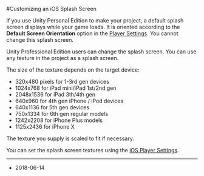 #Customizing an iOS Splash Screen

If you use Unity Personal Edition to make your project, a default splash screen displays while your game loads. It is oriented according to the __Default Screen Orientation__ option in the [Player Settings](class-PlayerSettings). You cannot change this splash screen.

Unity Professional Edition users can change the splash screen. You can use any texture in the project as a splash screen. 

The size of the texture depends on the target device:

* 320x480 pixels for 1-3rd gen devices
* 1024x768 for iPad mini/iPad 1st/2nd gen
* 2048x1536 for iPad 3th/4th gen
* 640x960 for 4th gen iPhone / iPod devices 
* 640x1136 for 5th gen devices
* 750x1334 for 6th gen regular models
* 1242x2208 for iPhone Plus models
* 1125x2436 for iPhone X


The texture you supply is scaled to fit if necessary. 

You can set the splash screen textures using the [iOS Player Settings](class-PlayerSettings).

---

* <span class="page-edit">2018-06-14 <!-- include IncludeTextAmendPageSomeEdit --></span>